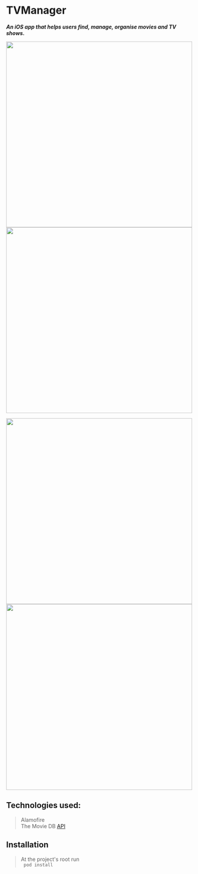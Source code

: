 # TVManager 
***An iOS app that helps users find, manage, organise movies and TV shows.***

<p float="left">
<img src="/Images/screenshot_1.png" width=500> 
<img src="/Images/screenshot_2.png" width=500>
</p>

<p float="left">
<img src="/Images/screenshot_3.png" width=500> 
<img src="/Images/screenshot_4.png" width=500>
</p>

## Technologies used:
> Alamofire <br>
  The Movie DB [API](https://developers.themoviedb.org/3)

## Installation

> At the project's root run <br>
``` pod install```


